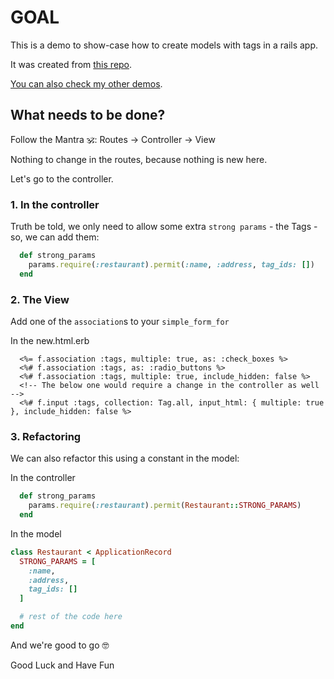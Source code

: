 # GOAL

This is a demo to show-case how to create models with tags in a rails app.

It was created from [this repo](https://github.com/andrerferrer/filter-by-tags-demo).

[You can also check my other demos](https://github.com/andrerferrer/dedemos/blob/master/README.md#ded%C3%A9mos).

## What needs to be done?

Follow the Mantra 🕉: Routes -> Controller -> View 

Nothing to change in the routes, because nothing is new here.

Let's go to the controller.

### 1. In the controller

Truth be told, we only need to allow some extra `strong params` - the Tags - so, we can add them:
```ruby
  def strong_params
    params.require(:restaurant).permit(:name, :address, tag_ids: [])
  end
```

### 2. The View

Add one of the `association`s to your `simple_form_for`

In the new.html.erb
```erb
  <%= f.association :tags, multiple: true, as: :check_boxes %>
  <%# f.association :tags, as: :radio_buttons %>
  <%# f.association :tags, multiple: true, include_hidden: false %>
  <!-- The below one would require a change in the controller as well -->
  <%# f.input :tags, collection: Tag.all, input_html: { multiple: true }, include_hidden: false %>
```

### 3. Refactoring
We can also refactor this using a constant in the model:

In the controller
```ruby
  def strong_params
    params.require(:restaurant).permit(Restaurant::STRONG_PARAMS)
  end
```

In the model
```ruby
class Restaurant < ApplicationRecord
  STRONG_PARAMS = [
    :name,
    :address,
    tag_ids: []
  ]

  # rest of the code here
end
```

And we're good to go 🤓

Good Luck and Have Fun
